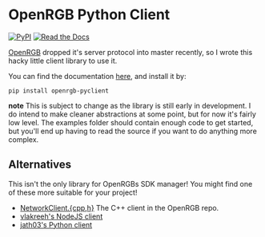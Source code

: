 # OpenRGB Python Client

[![PyPI](https://img.shields.io/pypi/v/OpenRGB-PyClient?style=flat-square)](https://pypi.org/project/OpenRGB-PyClient/)
[![Read the Docs](https://img.shields.io/readthedocs/openrgb-pyclient?style=flat-square)](https://openrgb-pyclient.readthedocs.io/en/latest/)

[OpenRGB](https://gitlab.com/CalcProgrammer1/OpenRGB) 
dropped it's server protocol into master recently, so
I wrote this hacky little client library to use it.

You can find the documentation [here](https://openrgb-pyclient.readthedocs.io/en/latest/), and install it by:

```
pip install openrgb-pyclient
```

**note** This is subject to change as the library is still early in development.
I do intend to make cleaner abstractions at some point, but for now it's fairly
low level. The examples folder should contain enough code to get started, but
you'll end up having to read the source if you want to do anything more complex.


## Alternatives

This isn't the only library for OpenRGBs SDK manager! You might find one of these
more suitable for your project!

* [NetworkClient.{cpp,h}](https://gitlab.com/CalcProgrammer1/OpenRGB) The C++ client in the OpenRGB repo.
* [vlakreeh's NodeJS client](https://github.com/vlakreeh/openrgb)
* [jath03's Python client](https://github.com/jath03/openrgb-python) 

